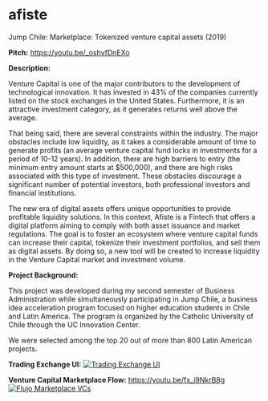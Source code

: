 # afiste
Jump Chile: Marketplace: Tokenized venture capital assets (2019)

**Pitch:** https://youtu.be/_oshvfDnEXo

**Description:**
<br>

Venture Capital is one of the major contributors to the development of technological innovation. It has invested in 43% of the companies currently listed on the stock exchanges in the United States. Furthermore, it is an attractive investment category, as it generates returns well above the average.

That being said, there are several constraints within the industry. The major obstacles include low liquidity, as it takes a considerable amount of time to generate profits (an average venture capital fund locks in investments for a period of 10-12 years). In addition, there are high barriers to entry (the minimum entry amount starts at $500,000), and there are high risks associated with this type of investment. These obstacles discourage a significant number of potential investors, both professional investors and financial institutions.

The new era of digital assets offers unique opportunities to provide profitable liquidity solutions. In this context, Afiste is a Fintech that offers a digital platform aiming to comply with both asset issuance and market regulations. The goal is to foster an ecosystem where venture capital funds can increase their capital, tokenize their investment portfolios, and sell them as digital assets. By doing so, a new tool will be created to increase liquidity in the Venture Capital market and investment volume.


**Project Background:**
<br>

This project was developed during my second semester of Business Administration while simultaneously participating in Jump Chile, a business idea acceleration program focused on higher education students in Chile and Latin America. The program is organized by the Catholic University of Chile through the UC Innovation Center.

We were selected among the top 20 out of more than 800 Latin American projects.

**Trading Exchange UI:**
  <a href="https://youtu.be/fx_i9NkrB8g">
    <img src="https://github-production-user-asset-6210df.s3.amazonaws.com/52969662/282203775-735cbafd-0789-427c-8d73-7a7a8d4f6def.png" alt="Trading Exchange UI">
  </a>

**Venture Capital Marketplace Flow:** https://youtu.be/fx_i9NkrB8g
  <a href="https://youtu.be/fx_i9NkrB8g">
    <img src="https://github-production-user-asset-6210df.s3.amazonaws.com/52969662/280883110-b43b429f-7c4e-4836-9ce3-a0e36ca90ceb.png" alt="Flujo Marketplace VCs">
  </a>
